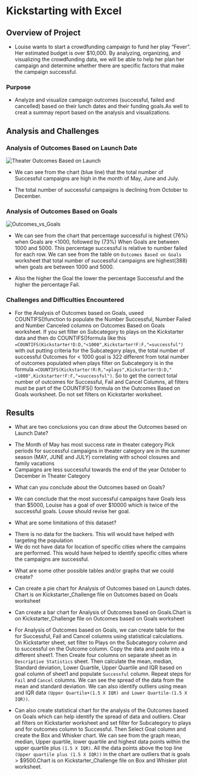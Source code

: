 # **Kickstarting with Excel**
	
## **Overview of Project** 
* Louise wants to start a crowdfunding campaign to fund her play “Fever”. Her estimated budget is over $10,000. By analyzing, organizing, and visualizing the crowdfunding data, we will be able to help her plan her campaign and determine whether there are specific factors that make the campaign successful.
 
### Purpose 
 
* Analyze and visualize campaign outcomes (successful, failed and cancelled) based on their lunch dates and their funding goals.As well to creat a summay report based on the analysis and visualizations.

## **Analysis and Challenges** 
 
### Analysis of Outcomes Based on Launch Date 
![Theater Outcomes Based on Launch](C:/Users/Ruth/OneDrive/Desktop/HW1_Submission_Excel/HW1_Submission_Excel/Resources/Theater_Outcomes_vs_Launch.png) 
 
* We can see from the chart (blue line) that the total number of Successful campaigns are high in the month of May, June and July. 

* The total number of successful campaigns is declining from October to December. 
 
### Analysis of Outcomes Based on Goals 

![Outcomes_vs_Goals](C:/Users/Ruth/OneDrive/Desktop/HW1_Submission_Excel/HW1_Submission_Excel/Resources/Outcomes_vs_Goals.png) 
 
* We can see from the chart that percentage successful is highest (76%) when Goals are <1000, followed by (73%) When Goals are between 1000 and 5000. This percentage successful is relative to number failed for each row. We can see from the table on `Outcomes Based on Goals` worksheet that total number of successful campaigns are highest(388) when goals are between 1000 and 5000.

* Also the higher the Goal the lower the percentage Successful and the higher the percentage Fail. 

### Challenges and Difficulties Encountered 

* For the Analysis of Outcomes based on Goals, useed COUNTIFS()function to populate the Number Successful, Number Failed and Number Canceled columns on Outcomes Based on Goals worksheet. If you set filter on Subcategory to plays on the Kickstarter data and then do COUNTIFS()formula like this `=COUNTIFS(Kickstarter!D:D,"<1000",Kickstarter!F:F,"=successful")` with out putting criteria for the Subcategory plays, the total number of successful Outcomes for < 1000 goal is 322 different from total number of outcomes populated when plays filter on Subcategory is in the formula `=COUNTIFS(Kickstarter!R:R,"=plays",Kickstarter!D:D,"<1000",Kickstarter!F:F,"=successful")`. So to get the correct total number of outcomes for Successful, Fail and Cancel Columns, all filters must be part of the COUNTIFS() formula on the Outcomes Based on Goals worksheet. Do not set filters on Kickstarter worksheet.


## **Results** 

- What are two conclusions you can draw about the Outcomes based on Launch Date? 

* The Month of May has most success rate in theater category Pick periods for successful campaigns in theater category are in the summer season (MAY, JUNE and JULY) correlating with school closures and family vacations
* Campaigns are less successful towards the end of the year October to December in Theater Category 

- What can you conclude about the Outcomes based on Goals?

* We can conclude that the most successful campaigns have Goals less than $5000, Louise has a goal of over $10000 which is twice of the successful goals. Louse should revise her goal.

- What are some limitations of this dataset?

* There is no data for the backers. This will would have helped with targeting the population 
* We do not have data for location of specific cities where the campains are performed. This would have helped to identify specific cities where the campaigns are successful.

- What are some other possible tables and/or graphs that we could create? 

* Can create a pie chart for Analysis of Outcomes based on Launch dates. Chart is on Kickstarter_Challenge file on Outcomes based on Goals worksheet

* Can create a bar chart for Analysis of Outcomes based on Goals.Chart is on Kickstarter_Challenge file on Outcomes based on Goals worksheet

* For Analysis of Outcomes based on Goals, we can create table for the for Successful, Fail and Cancel columns using statistical calculations. On Kickstarter sheet, set filter to Plays on the Subcategory column and to successful on the Outcome column. Copy the data and paste into a different sheet1. Then Create four columns on separate sheet as in `Descriptive Statistics` sheet. Then calculate the mean, median, Standard deviation, Lower Quartile, Upper Quartile and IQR based on goal column of sheet1 and populate `Successful` column. Repeat steps for `Fail` and `Cancel` columns. We can see the spread of the data from the mean and standard deviation. We can also identify outliers using mean and IQR data `(Upper Quartile+(1.5 X IQR) and Lower Quartile-(1.5 X IQR))`. 
* Can also create statistical chart for the analysis of the Outcomes based on Goals which can help identify the spread of data and outliers. Clear all filters on Kickstarter worksheet and set filter for Subcategory to plays and for outcomes column to Successful. Then Select Goal column and create the Box and Whisker chart. We can see from the graph mean, median, Upper quartile, lower quartile and highest data points within the upper quartile plus `(1.5 X IQR)`. All the data points above the top line `(Upper quartile plus (1.5 X IQR))` in the chart are outliers that is goals > $9500.Chart is on Kickstarter_Challenge file on Box and Whisker plot worksheet.



